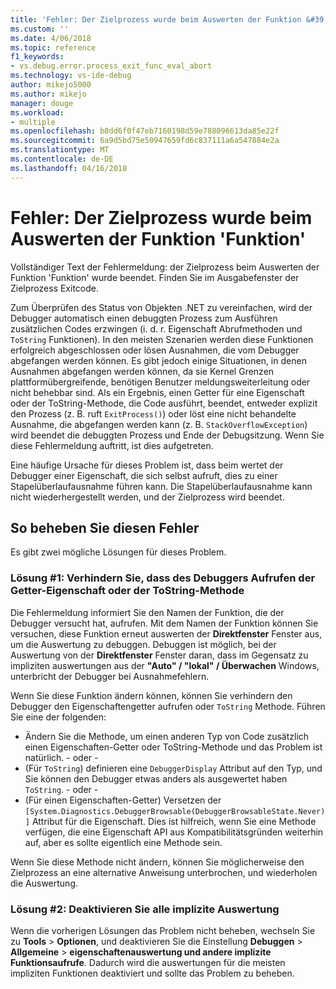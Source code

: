 ```yaml
---
title: 'Fehler: Der Zielprozess wurde beim Auswerten der Funktion &#39;Funktion&#39; | Microsoft Docs'
ms.custom: ''
ms.date: 4/06/2018
ms.topic: reference
f1_keywords:
- vs.debug.error.process_exit_func_eval_abort
ms.technology: vs-ide-debug
author: mikejo5000
ms.author: mikejo
manager: douge
ms.workload:
- multiple
ms.openlocfilehash: b8dd6f0f47eb7160198d59e788096613da85e22f
ms.sourcegitcommit: 6a9d5bd75e50947659fd6c837111a6a547884e2a
ms.translationtype: MT
ms.contentlocale: de-DE
ms.lasthandoff: 04/16/2018
---
```

# <a name="error-the-target-process-exited-while-evaluating-the-function-39function39"></a>Fehler: Der Zielprozess wurde beim Auswerten der Funktion &#39;Funktion&#39;

Vollständiger Text der Fehlermeldung: der Zielprozess beim Auswerten der Funktion 'Funktion' wurde beendet. Finden Sie im Ausgabefenster der Zielprozess Exitcode.

Zum Überprüfen des Status von Objekten .NET zu vereinfachen, wird der Debugger automatisch einen debuggten Prozess zum Ausführen zusätzlichen Codes erzwingen (i. d. r. Eigenschaft Abrufmethoden und `ToString` Funktionen). In den meisten Szenarien werden diese Funktionen erfolgreich abgeschlossen oder lösen Ausnahmen, die vom Debugger abgefangen werden können. Es gibt jedoch einige Situationen, in denen Ausnahmen abgefangen werden können, da sie Kernel Grenzen plattformübergreifende, benötigen Benutzer meldungsweiterleitung oder nicht behebbar sind. Als ein Ergebnis, einen Getter für eine Eigenschaft oder der ToString-Methode, die Code ausführt, beendet, entweder explizit den Prozess (z. B. ruft `ExitProcess()`) oder löst eine nicht behandelte Ausnahme, die abgefangen werden kann (z. B. `StackOverflowException`) wird beendet die debuggten Prozess und Ende der Debugsitzung. Wenn Sie diese Fehlermeldung auftritt, ist dies aufgetreten.
 
Eine häufige Ursache für dieses Problem ist, dass beim wertet der Debugger einer Eigenschaft, die sich selbst aufruft, dies zu einer Stapelüberlaufausnahme führen kann. Die Stapelüberlaufausnahme kann nicht wiederhergestellt werden, und der Zielprozess wird beendet.
 
## <a name="to-correct-this-error"></a>So beheben Sie diesen Fehler
 
Es gibt zwei mögliche Lösungen für dieses Problem.
 
### <a name="solution-1-prevent-the-debugger-from-calling-the-getter-property-or-tostring-method"></a>Lösung #1: Verhindern Sie, dass des Debuggers Aufrufen der Getter-Eigenschaft oder der ToString-Methode 

Die Fehlermeldung informiert Sie den Namen der Funktion, die der Debugger versucht hat, aufrufen. Mit dem Namen der Funktion können Sie versuchen, diese Funktion erneut auswerten der **Direktfenster** Fenster aus, um die Auswertung zu debuggen. Debuggen ist möglich, bei der Auswertung von der **Direktfenster** Fenster daran, dass im Gegensatz zu impliziten auswertungen aus der **"Auto" / "lokal" / Überwachen** Windows, unterbricht der Debugger bei Ausnahmefehlern.

Wenn Sie diese Funktion ändern können, können Sie verhindern den Debugger den Eigenschaftengetter aufrufen oder `ToString` Methode. Führen Sie eine der folgenden:
 
* Ändern Sie die Methode, um einen anderen Typ von Code zusätzlich einen Eigenschaften-Getter oder ToString-Methode und das Problem ist natürlich.
    - oder - 
* (Für `ToString`) definieren eine `DebuggerDisplay` Attribut auf den Typ, und Sie können den Debugger etwas anders als ausgewertet haben `ToString`.
    - oder - 
* (Für einen Eigenschaften-Getter) Versetzen der `[System.Diagnostics.DebuggerBrowsable(DebuggerBrowsableState.Never)]` Attribut für die Eigenschaft. Dies ist hilfreich, wenn Sie eine Methode verfügen, die eine Eigenschaft API aus Kompatibilitätsgründen weiterhin auf, aber es sollte eigentlich eine Methode sein.

Wenn Sie diese Methode nicht ändern, können Sie möglicherweise den Zielprozess an eine alternative Anweisung unterbrochen, und wiederholen die Auswertung.
 
### <a name="solution-2-disable-all-implicit-evaluation"></a>Lösung #2: Deaktivieren Sie alle implizite Auswertung
 
Wenn die vorherigen Lösungen das Problem nicht beheben, wechseln Sie zu **Tools** > **Optionen**, und deaktivieren Sie die Einstellung **Debuggen**  >   **Allgemeine** > **eigenschaftenauswertung und andere implizite Funktionsaufrufe**. Dadurch wird die auswertungen für die meisten impliziten Funktionen deaktiviert und sollte das Problem zu beheben.



  

